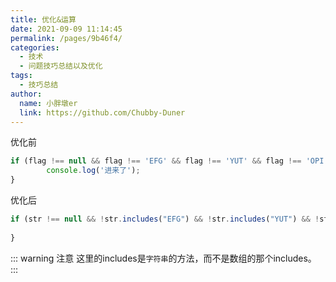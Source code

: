 ```yaml
---
title: 优化&运算
date: 2021-09-09 11:14:45
permalink: /pages/9b46f4/
categories:
  - 技术
  - 问题技巧总结以及优化
tags:
  - 技巧总结
author:
  name: 小胖墩er
  link: https://github.com/Chubby-Duner
---
```

优化前
```js
if (flag !== null && flag !== 'EFG' && flag !== 'YUT' && flag !== 'OPI') {
		console.log('进来了');
}
```
优化后 
```js
if (str !== null && !str.includes("EFG") && !str.includes("YUT") && !str.includes("OPI")) {
  
}
```
::: warning 注意
这里的includes是`字符串`的方法，而不是数组的那个includes。
:::
